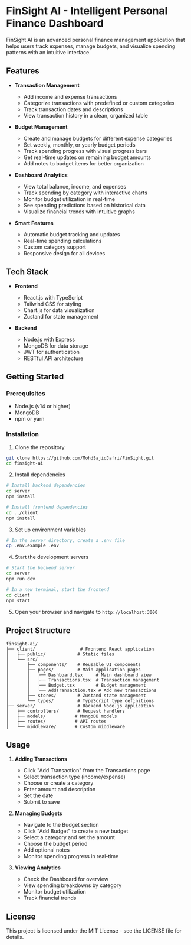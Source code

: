 # FinSight AI - Intelligent Personal Finance Dashboard

FinSight AI is an advanced personal finance management application that helps users track expenses, manage budgets, and visualize spending patterns with an intuitive interface.

## Features

- **Transaction Management**
  - Add income and expense transactions
  - Categorize transactions with predefined or custom categories
  - Track transaction dates and descriptions
  - View transaction history in a clean, organized table

- **Budget Management**
  - Create and manage budgets for different expense categories
  - Set weekly, monthly, or yearly budget periods
  - Track spending progress with visual progress bars
  - Get real-time updates on remaining budget amounts
  - Add notes to budget items for better organization

- **Dashboard Analytics**
  - View total balance, income, and expenses
  - Track spending by category with interactive charts
  - Monitor budget utilization in real-time
  - See spending predictions based on historical data
  - Visualize financial trends with intuitive graphs

- **Smart Features**
  - Automatic budget tracking and updates
  - Real-time spending calculations
  - Custom category support
  - Responsive design for all devices

## Tech Stack

- **Frontend**
  - React.js with TypeScript
  - Tailwind CSS for styling
  - Chart.js for data visualization
  - Zustand for state management

- **Backend**
  - Node.js with Express
  - MongoDB for data storage
  - JWT for authentication
  - RESTful API architecture

## Getting Started

### Prerequisites

- Node.js (v14 or higher)
- MongoDB
- npm or yarn

### Installation

1. Clone the repository
```bash
git clone https://github.com/MohdSajidJafri/FinSight.git
cd finsight-ai
```

2. Install dependencies
```bash
# Install backend dependencies
cd server
npm install

# Install frontend dependencies
cd ../client
npm install
```

3. Set up environment variables
```bash
# In the server directory, create a .env file
cp .env.example .env
```

4. Start the development servers
```bash
# Start the backend server
cd server
npm run dev

# In a new terminal, start the frontend
cd client
npm start
```

5. Open your browser and navigate to `http://localhost:3000`

## Project Structure

```
finsight-ai/
├── client/                 # Frontend React application
│   ├── public/            # Static files
│   └── src/
│       ├── components/    # Reusable UI components
│       ├── pages/         # Main application pages
│       │   ├── Dashboard.tsx     # Main dashboard view
│       │   ├── Transactions.tsx  # Transaction management
│       │   ├── Budget.tsx        # Budget management
│       │   └── AddTransaction.tsx # Add new transactions
│       ├── stores/        # Zustand state management
│       └── types/         # TypeScript type definitions
├── server/                # Backend Node.js application
│   ├── controllers/       # Request handlers
│   ├── models/           # MongoDB models
│   ├── routes/           # API routes
│   └── middleware/       # Custom middleware
```

## Usage

1. **Adding Transactions**
   - Click "Add Transaction" from the Transactions page
   - Select transaction type (income/expense)
   - Choose or create a category
   - Enter amount and description
   - Set the date
   - Submit to save

2. **Managing Budgets**
   - Navigate to the Budget section
   - Click "Add Budget" to create a new budget
   - Select a category and set the amount
   - Choose the budget period
   - Add optional notes
   - Monitor spending progress in real-time

3. **Viewing Analytics**
   - Check the Dashboard for overview
   - View spending breakdowns by category
   - Monitor budget utilization
   - Track financial trends

## License

This project is licensed under the MIT License - see the LICENSE file for details. 
